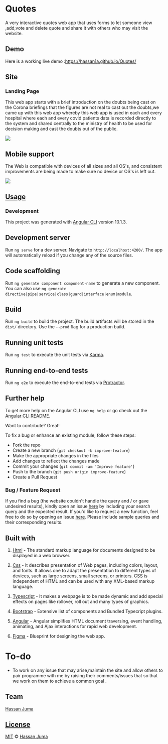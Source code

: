 # Quotes


  A very interactive  quotes web app  that uses forms to let someone view ,add,vote and delete quote and share it with others who may visit the website.

## Demo

Here is a working live demo :https://hassan1a.github.io/Quotes/

## Site

### Landing Page

This web app starts with a brief introduction on the doubts being cast on the Corona briefings that the figures are not real to cast out the doubts,we came up with this web app whereby this web app is used in each and every hospital where each and every covid patients data is recorded directly to the system and shared centrally to the ministry of health to be used for decision making and cast the doubts out of the public.

![](https://github.com/HASSAN1A/Quotes)

## Mobile support

The Web is compatible with devices of all sizes and all OS's, and consistent improvements are being made to make sure no device or OS's is left out.

![](https://github.com/HASSAN1A/Quotes)

## [Usage](https://hassan1a.github.io/Quotes/)

### Development
This project was generated with [Angular CLI](https://github.com/angular/angular-cli) version 10.1.3.

## Development server

Run `ng serve` for a dev server. Navigate to `http://localhost:4200/`. The app will automatically reload if you change any of the source files.

## Code scaffolding

Run `ng generate component component-name` to generate a new component. You can also use `ng generate directive|pipe|service|class|guard|interface|enum|module`.

## Build

Run `ng build` to build the project. The build artifacts will be stored in the `dist/` directory. Use the `--prod` flag for a production build.

## Running unit tests

Run `ng test` to execute the unit tests via [Karma](https://karma-runner.github.io).

## Running end-to-end tests

Run `ng e2e` to execute the end-to-end tests via [Protractor](http://www.protractortest.org/).

## Further help

To get more help on the Angular CLI use `ng help` or go check out the [Angular CLI README](https://github.com/angular/angular-cli/blob/master/README.md).


Want to contribute? Great!

To fix a bug or enhance an existing module, follow these steps:

- Fork the repo
- Create a new branch (`git checkout -b improve-feature`)
- Make the appropriate changes in the files
- Add changes to reflect the changes made
- Commit your changes (`git commit -am 'Improve feature'`)
- Push to the branch (`git push origin improve-feature`)
- Create a Pull Request

### Bug / Feature Request

If you find a bug (the website couldn't handle the query and / or gave undesired results), kindly open an issue [here](https://github.com/HASSAN1A/Quotes/issues/new) by including your search query and the expected result.
If you'd like to request a new function, feel free to do so by opening an issue [here](https://github.com/HASSAN1A/Quotes). Please include sample queries and their corresponding results.

## Built with

1. [Html](https://www.w3schools.com/html/default.asp) - The standard markup language for documents designed to be displayed in a web browser.

2. [Css](https://www.w3schools.com/css/css_colors.asp) - It describes presentation of Web pages, including colors, layout, and fonts. It allows one to adapt the presentation to different types of devices, such as large screens, small screens, or printers. CSS is independent of HTML and can be used with any XML-based markup language.

3. [Typescript](https://www.typescriptlang.org/) - It makes a webpage is to be made dynamic and add special effects on pages like rollover, roll out and many types of graphics.

4. [Bootstrap](https://getbootstrap.com/docs/4.5/components/jumbotron/) - Extensive list of components and Bundled Typecript plugins.

5. [Angular](https://angular.io/) - Angular simplifies HTML document traversing, event handling, animating, and Ajax interactions for rapid web development.
6. [Figma](https://www.figma.com/file/Z9e20gLR7K6R8w7zPhM9Wc/Quotes?node-id=0%3A1) - Blueprint for designing the web app.

# To-do

- To work on any issue that may arise,maintain the site and allow others to pair programme with me by raising their comments/issues that so that we work on them to achieve a common goal .

## Team

 [Hassan Juma ](https://github.com/HASSAN1A)



## [License](https://github.com/HASSAN1A/Quotes/blob/master/LICENSE.md)

[MIT](https://github.com/HASSAN1A/Quotes/blob/master/LICENSE.md) © [Hassan Juma](https://github.com/HASSAN1A)


